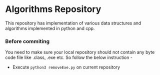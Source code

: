 # Algorithms Repository
This repository has implementation of various data structures and algorithms implemented in python and cpp.
### Before commiting
You need to make sure your local repository should not contain any byte code file like .class, .exe etc. So follow the below instruction - 
- Execute `python3 removeExe.py` on current repository
